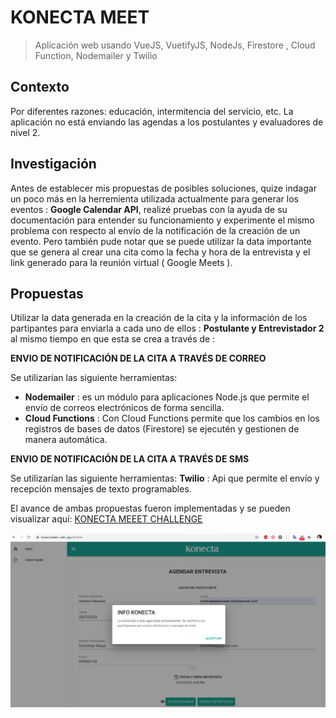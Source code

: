 # KONECTA MEET 
>  Aplicación web usando VueJS, VuetifyJS, NodeJs, Firestore , Cloud Function, Nodemailer y Twilio

## Contexto

Por diferentes razones: educación, intermitencia del servicio, etc. La aplicación no está enviando las agendas a los postulantes y evaluadores de nivel 2.

## Investigación

Antes de establecer mis propuestas de posibles soluciones, quize indagar un poco
más en la herremienta utilizada actualmente para generar los eventos : **Google Calendar API**, realizé pruebas con la ayuda de su documentación para entender su funcionamiento y experimente el mismo problema con respecto al envío de la notificación de la creación de un evento. Pero también pude notar que se puede utilizar la data importante que se genera al crear una cita como la fecha y hora de la entrevista y el link generado para la reunión virtual ( Google Meets ).


##  Propuestas

 Utilizar la data generada en la creación de la cita y la información de los partipantes para enviarla a cada uno de ellos : **Postulante y Entrevistador 2** al mismo tiempo en que esta se crea a través de :

**ENVIO DE NOTIFICACIÓN DE LA CITA A TRAVÉS DE CORREO**
 
Se utilizarían las siguiente herramientas: 
 
 -  **Nodemailer** : es un módulo para aplicaciones Node.js que permite el envío de correos electrónicos de forma sencilla.
 - **Cloud Functions** : Con Cloud Functions permite que los cambios en los registros de bases de datos (Firestore) se ejecutén y gestionen de manera automática.

**ENVIO DE NOTIFICACIÓN DE LA CITA A TRAVÉS DE SMS**
 
Se utilizarían las siguiente herramientas: 
**Twilio** : Api que permite el envío y recepción mensajes de texto programables.


El avance de ambas propuestas fueron implementadas y se pueden visualizar aquí:  [KONECTA MEEET CHALLENGE ](https://konectameet.web.app/)

![img-project](https://github.com/omairapalacios/konecta-challenge/blob/master/src/assets/project.png)